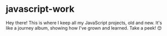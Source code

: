 # javascript-work
Hey there! This is where I keep all my JavaScript projects, old and new. It's like a journey album, showing how I've grown and learned. Take a peek! 😊
